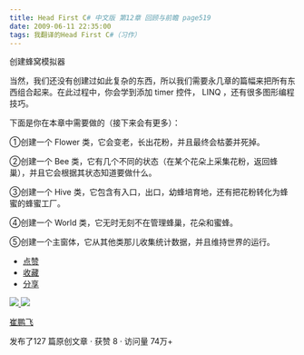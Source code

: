 ```yaml
---
title: Head First C# 中文版 第12章 回顾与前瞻 page519
date: 2009-06-11 22:35:00
tags: 我翻译的Head First C#（习作）
---
```

创建蜂窝模拟器

  

当然，我们还没有创建过如此复杂的东西，所以我们需要永几章的篇幅来把所有东西组合起来。在此过程中，你会学到添加  timer  控件，  LINQ
，还有很多图形编程技巧。

  

下面是你在本章中需要做的（接下来会有更多）：

  

①创建一个  Flower  类，它会变老，长出花粉，并且最终会枯萎并死掉。

②创建一个  Bee  类，它有几个不同的状态（在某个花朵上采集花粉，返回蜂巢），并且它会根据其状态知道要做什么。

③创建一个  Hive  类，它包含有入口，出口，幼蜂培育地，还有把花粉转化为蜂蜜的蜂蜜工厂。

④创建一个  World  类，它无时无刻不在管理蜂巢，花朵和蜜蜂。

⑤创建一个主窗体，它从其他类那儿收集统计数据，并且维持世界的运行。

  

  * [ 点赞  ](javascript:;)
  * [ 收藏  ](javascript:;)
  * [ 分享 ](javascript:;)

[ ![](https://profile.csdnimg.cn/5/2/5/3_cuipengfei1)
![](https://g.csdnimg.cn/static/user-reg-year/1x/11.png)
](https://blog.csdn.net/cuipengfei1)

[ 崔鹏飞 ](https://blog.csdn.net/cuipengfei1)

发布了127 篇原创文章  ·  获赞 8  ·  访问量 74万+

